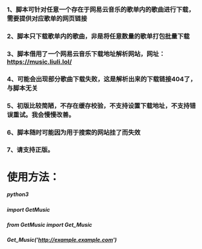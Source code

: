 ### 1、脚本可针对任意一个存在于网易云音乐的歌单内的歌曲进行下载，需要提供对应歌单的网页链接<br>
### 2、脚本只下载歌单内的歌曲，非是将任意数量的歌单打包批量下载<br>
### 3、脚本借用了一个网易云音乐下载地址解析网站，网址：https://music.liuli.lol/ <br>
### 4、可能会出现部分歌曲下载失败，这是解析出来的下载链接404了，与脚本无关<br>
### 5、初版比较简陋，不存在缓存校验，不支持设置下载地址，不支持错误重试。我会慢慢改善。<br>
### 6、脚本随时可能因为用于搜索的网站挂了而失效<br>
### 7、请支持正版。<br>

# 使用方法：<br>
#####  python3 <br>
#####  import GetMusic <br>
#####  from GetMusic import Get_Music <br>
#####  Get_Music('http://example.example.com') <br>

